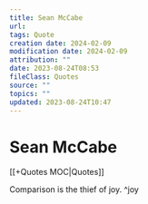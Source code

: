 ```yaml
---
title: Sean McCabe
url: 
tags: Quote
creation date: 2024-02-09
modification date: 2024-02-09
attribution: ""
date: 2023-08-24T08:53
fileClass: Quotes
source: ""
topics: ""
updated: 2023-08-24T10:47
---
```


# Sean McCabe

[[+Quotes MOC|Quotes]]

Comparison is the thief of joy. ^joy
